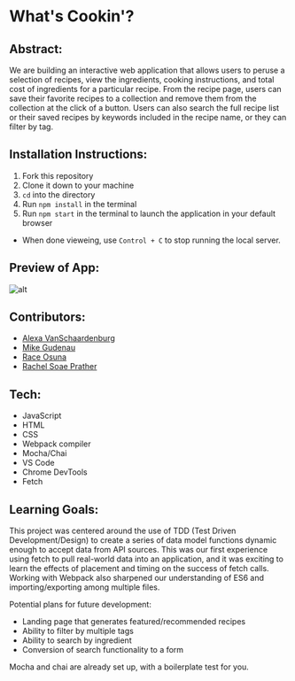 # What's Cookin'?

## Abstract:
[//]: <> (Briefly describe what you built and its features. What problem is the app solving? How does this application solve that problem?)
We are building an interactive web application that allows users to peruse a selection of recipes, view the ingredients, cooking instructions, and total cost of ingredients for a particular recipe. From the recipe page, users can save their favorite recipes to a collection and remove them from the collection at the click of a button. Users can also search the full recipe list or their saved recipes by keywords included in the recipe name, or they can filter by tag.

## Installation Instructions:
[//]: <> (What steps does a person have to take to get your app cloned down and running?)
1. Fork this repository
2. Clone it down to your machine
3. `cd` into the directory
4. Run `npm install` in the terminal
5. Run `npm start` in the terminal to launch the application in your default browser
  - When done vieweing, use `Control + C` to stop running the local server.

## Preview of App:
[//]: <> (Provide ONE gif or screenshot of your application - choose the "coolest" piece of functionality to show off.)
![alt](https://media.giphy.com/media/v1.Y2lkPTc5MGI3NjExMzczNjBiYjQ0MGViMGQ1Mzk3OTQzM2UxZTViNTI2NjhkZDUzMWQ5MiZlcD12MV9pbnRlcm5hbF9naWZzX2dpZklkJmN0PWc/ySQPo5WMdRpIQo1w6F/giphy.gif)

## Contributors:
[//]: <> (Who worked on this application? Link to their GitHubs.)
- [Alexa VanSchaardenburg](https://github.com/AlexaVanSchaardenburg)
- [Mike Gudenau](https://github.com/mikegudenau)
- [Race Osuna](https://github.com/RaceOsuna)
- [Rachel Soae Prather](https://github.com/rachelsoae)

## Tech:
- JavaScript
- HTML
- CSS
- Webpack compiler
- Mocha/Chai
- VS Code
- Chrome DevTools
- Fetch

## Learning Goals:
[//]: <> (What were the learning goals of this project? What tech did you work with?)
[//]: <> (What are 2-3 wins you have from this project? What were some challenges you faced - and how did you get over them?)
This project was centered around the use of TDD (Test Driven Development/Design) to create a series of data model functions dynamic enough to accept data from API sources. This was our first experience using fetch to pull real-world data into an application, and it was exciting to learn the effects of placement and timing on the success of fetch calls. Working with Webpack also sharpened our understanding of ES6 and importing/exporting among multiple files.

Potential plans for future development:
- Landing page that generates featured/recommended recipes
- Ability to filter by multiple tags
- Ability to search by ingredient
- Conversion of search functionality to a form

Mocha and chai are already set up, with a boilerplate test for you.

